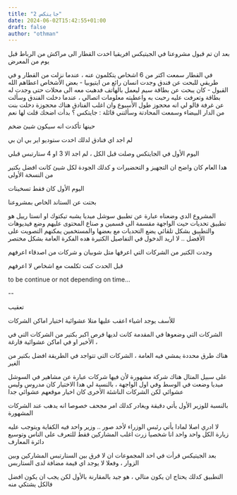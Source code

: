 ```yaml
---
title: "جايتكس 2"
date: 2024-06-02T15:42:55+01:00
draft: false
author: "othman"
---
```


بعد ان تم قبول مشروعنا في الجيتيكس افريقيا اخدت القطار الى مراكش من الرباط قبل يوم من المعرض

في القطار سمعت اكتر من 6 اشخاص يتكلمون عنه ، عندما نزلت من القطار و في طريقي للبحت عن فندق وجدت انسان رائع من ايتيوبيا - بعض الأشخاص اعطاهم الله القبول - كان يبحت عن بطاقة سيم ليعمل بالهاتف فدهبت معه الى محلات حتى وجدت له بطاقة وتعرفت عليه رحبت به واعطيته معلومات اتصالي ، عندما دخلت الفندق وسألت عن غرفة قالو لي انه محجوز طول الأسبوع وان اغلب الفنادق هناك محجوزة دخلت بنت من الدار البيضاء وسمعت المحادتة وسألتني قائلة : جايتكس ؟ بدأت اضحك قلت لها نعم

حينها تأكدت انه سيكون شيئ ضخم

لم اجد اي فنادق لدلك اخدت ستوديو اير بي ان بي

اليوم الأول في الجايتكس وصلت قبل الكل ، لم اجد الا 3 او 4 ستارتبس قبلي

هدا العام كان واضح ان التجهيز و التحضيرات و كدلك الجودة لكل شيئ كانت افضل بكتير من النسخة الأولى

اليوم الأول كان فقط تسخينات

بحتت عن الستاند الخاص بمشروعنا

المشروع الدي وضعناه عبارة عن تطبيق سوشل ميديا يشبه تيكتوك او انستا رييل هو تطبيق تحديات حيت الواجهة مقسمة الى قسمين و صناع المحتوى عليهم وضع فيديوهات والتطبيق بشكل تلقائي يضع التحديات مع بعضها والمستخمين يمكنهم التصويت على الأفضل .. لا اريد الدخول في التفاصيل الكتيرة هده الفكرة العامة بشكل مختصر

وجدت الكتير من الشركات التي اعرفها متل شوبيان و شركات من اصدقاء اعرفهم

قبل الحدث كنت تكلمت مع اشخاص لا اعرفهم

to be continue or not depending on time...

--

تعقيب

للأسف يوجد اشياء اعقب عليها متلا عشوائية اختيار اماكن الشركات

الشركات التي وضعوها في المقدمة كانت لديها فرص اكبر بكتير من الشركات التي في الأخير او في اماكن عشوائية فارغة ،

هناك طرق محددة يمشي فيه العامة ، الشركات التي تتواجد في الطريقة افضل بكتير من الغير

على سبيل المتال هناك شركة مشهورة لأن فيها شركات عبارة عن مشاهير في السوشل ميديا وضعت في الوسط وفي اول الواجهة ، بالنسبة لي هدا الاختيار كان مدروس وليس عشوائي لكن الشركات الناشئة الأخرى كان اخيار موقعهم عشوائي جدا

بالنسبة للوزير الأول يأتي دقيقة ويغادر كدلك امر مجحف خصوصا انه يدهب عند الشركات المشهورة

لا ادري اصلا لمادا يأتي رئيس الوزراء لأخد صور .. وزير واحد فيه الكفاية ويتوجب عليه زيارة الكل واحد واحد انا شخصيا زرت اغلب المشاركين فقط للتعرف على الناس وتوسيع دائرة المعارف

بعد الجيتيكس قرأت في احد المجموعات ان لا فرق بين الستارتبس المشاركين وبين الزوار ، وفعلا لا يوجد اي قيمة مضافة لدى الستاربس

التطبيق كدلك يحتاج ان يكون متالي ، هو جيد بالمقارنة بالأول لكن يجب ان يكون افضل فالكل يشتكي منه
